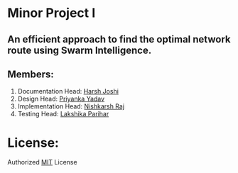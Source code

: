 # Minor Project I

## An efficient approach to find the optimal network route using Swarm Intelligence.

## Members:

1. Documentation Head: [Harsh Joshi](https://www.github.com/josharsh)
2. Design Head: [Priyanka Yadav](https://www.github.com/Priyanka488)
3. Implementation Head: [Nishkarsh Raj](https://www.github.com/NishkarshRaj)
4. Testing Head: [Lakshika Parihar](https://www.github.com/lakshika1064)

# License: 

Authorized [MIT](LICENSE) License 
